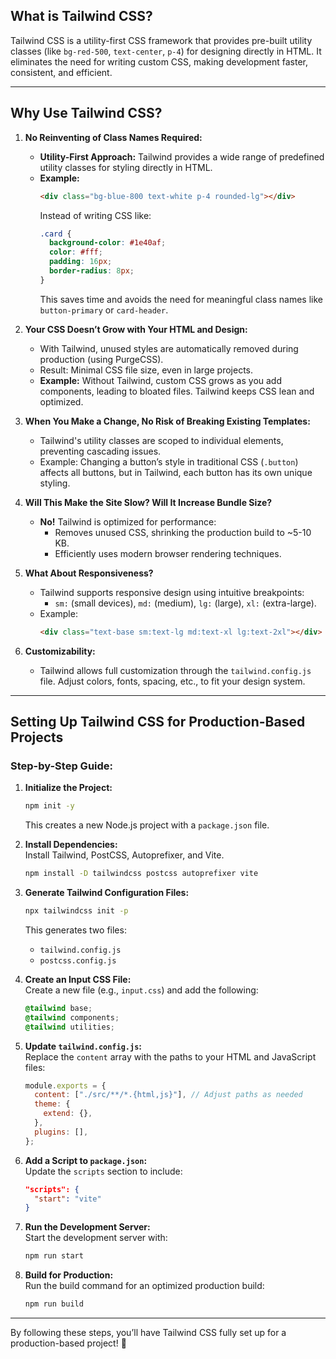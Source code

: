 ## **What is Tailwind CSS?**

Tailwind CSS is a utility-first CSS framework that provides pre-built utility classes (like `bg-red-500`, `text-center`, `p-4`) for designing directly in HTML. It eliminates the need for writing custom CSS, making development faster, consistent, and efficient.

---

## **Why Use Tailwind CSS?**

1. **No Reinventing of Class Names Required:**

   - **Utility-First Approach:** Tailwind provides a wide range of predefined utility classes for styling directly in HTML.
   - **Example:**
     ```html
     <div class="bg-blue-800 text-white p-4 rounded-lg"></div>
     ```
     Instead of writing CSS like:
     ```css
     .card {
       background-color: #1e40af;
       color: #fff;
       padding: 16px;
       border-radius: 8px;
     }
     ```
     This saves time and avoids the need for meaningful class names like `button-primary` or `card-header`.

2. **Your CSS Doesn’t Grow with Your HTML and Design:**

   - With Tailwind, unused styles are automatically removed during production (using PurgeCSS).
   - Result: Minimal CSS file size, even in large projects.
   - **Example:** Without Tailwind, custom CSS grows as you add components, leading to bloated files. Tailwind keeps CSS lean and optimized.

3. **When You Make a Change, No Risk of Breaking Existing Templates:**

   - Tailwind's utility classes are scoped to individual elements, preventing cascading issues.
   - Example: Changing a button’s style in traditional CSS (`.button`) affects all buttons, but in Tailwind, each button has its own unique styling.

4. **Will This Make the Site Slow? Will It Increase Bundle Size?**

   - **No!** Tailwind is optimized for performance:
     - Removes unused CSS, shrinking the production build to ~5-10 KB.
     - Efficiently uses modern browser rendering techniques.

5. **What About Responsiveness?**

   - Tailwind supports responsive design using intuitive breakpoints:
     - `sm:` (small devices), `md:` (medium), `lg:` (large), `xl:` (extra-large).
   - Example:
     ```html
     <div class="text-base sm:text-lg md:text-xl lg:text-2xl"></div>
     ```

6. **Customizability:**
   - Tailwind allows full customization through the `tailwind.config.js` file. Adjust colors, fonts, spacing, etc., to fit your design system.

---

## **Setting Up Tailwind CSS for Production-Based Projects**

### Step-by-Step Guide:

1. **Initialize the Project:**

   ```bash
   npm init -y
   ```

   This creates a new Node.js project with a `package.json` file.

2. **Install Dependencies:**  
   Install Tailwind, PostCSS, Autoprefixer, and Vite.

   ```bash
   npm install -D tailwindcss postcss autoprefixer vite
   ```

3. **Generate Tailwind Configuration Files:**

   ```bash
   npx tailwindcss init -p
   ```

   This generates two files:

   - `tailwind.config.js`
   - `postcss.config.js`

4. **Create an Input CSS File:**  
   Create a new file (e.g., `input.css`) and add the following:

   ```css
   @tailwind base;
   @tailwind components;
   @tailwind utilities;
   ```

5. **Update `tailwind.config.js`:**  
   Replace the `content` array with the paths to your HTML and JavaScript files:

   ```javascript
   module.exports = {
     content: ["./src/**/*.{html,js}"], // Adjust paths as needed
     theme: {
       extend: {},
     },
     plugins: [],
   };
   ```

6. **Add a Script to `package.json`:**  
   Update the `scripts` section to include:

   ```json
   "scripts": {
     "start": "vite"
   }
   ```

7. **Run the Development Server:**  
   Start the development server with:

   ```bash
   npm run start
   ```

8. **Build for Production:**  
   Run the build command for an optimized production build:
   ```bash
   npm run build
   ```

---

By following these steps, you’ll have Tailwind CSS fully set up for a production-based project! 🚀
